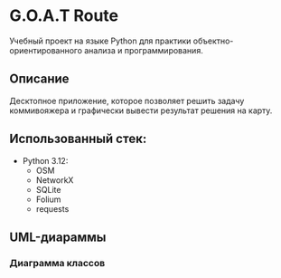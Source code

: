 # G.O.A.T Route
Учебный проект на языке Python для практики объектно-ориентированного анализа и программирования.

## Описание
Десктопное приложение, которое позволяет решить задачу коммивояжера и графически вывести результат решения на карту.

## Использованный стек:
* Python 3.12:
  * OSM
  * NetworkX
  * SQLite
  * Folium
  * requests

## UML-диараммы

### Диаграмма классов
